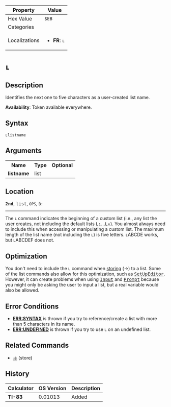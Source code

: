 | Property      | Value |
|---------------|-------|
| Hex Value     | `$EB`|
| Categories    | <ul></ul> |
| Localizations | <ul><li><b>FR</b>: `ʟ`</li></ul> |

# `ʟ`

## Description
Identifies the next one to five characters as a user-created list name.


<b>Availability</b>: Token available everywhere.

## Syntax
`ʟlistname`

## Arguments
<table>
<tr><th>Name</th><th>Type</th><th>Optional</th></tr>

<tr><td><b>listname</b></td><td>list</td><td></td></tr>

</table>

## Location
<tt><kbd><b>2nd</b></kbd></tt>, <kbd>list</kbd>, `OPS`, `B:`
<hr>

The ʟ command indicates the beginning of a custom list (i.e., any list the user creates, not including the default lists <tt>L₁</tt>…<tt>L₆</tt>). You almost always need to include this when accessing or manipulating a custom list. The maximum length of the list name (not including the ʟ) is five letters. ʟABCDE works, but ʟABCDEF does not.

## Optimization

You don't need to include the ʟ command when [storing](/store) (→) to a list. Some of the list commands also allow for this optimization, such as <tt><a href="/setupeditor">SetUpEditor</a></tt>. However, it can create problems when using <tt><a href="/input">Input</a></tt> and <tt><a href="/prompt">Prompt</a></tt> because you might only be asking the user to input a list, but a real variable would also be allowed.

## Error Conditions

*   **[ERR:SYNTAX](/errors#syntax)** is thrown if you try to reference/create a list with more than 5 characters in its name.
*   **[ERR:UNDEFINED](/errors#undefined)** is thrown if you try to use ʟ on an undefined list.

## Related Commands

*   [→](/store) (store)

## History
| Calculator | OS Version | Description |
|------------|------------|-------------|
| <b>TI-83</b> | 0.01013 | Added |


